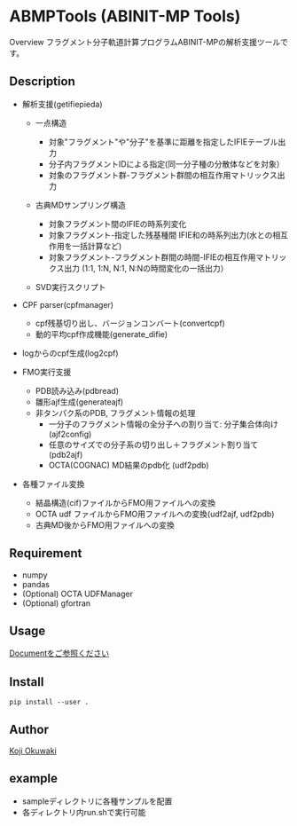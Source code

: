 ABMPTools (ABINIT-MP Tools)
====

Overview
フラグメント分子軌道計算プログラムABINIT-MPの解析支援ツールです。

## Description

- 解析支援(getifiepieda)
    - 一点構造
        - 対象"フラグメント"や"分子"を基準に距離を指定したIFIEテーブル出力
        - 分子内フラグメントIDによる指定(同一分子種の分散体などを対象）
        - 対象のフラグメント群-フラグメント群間の相互作用マトリックス出力

    - 古典MDサンプリング構造
        - 対象フラグメント間のIFIEの時系列変化
        - 対象フラグメント-指定した残基種間 IFIE和の時系列出力(水との相互作用を一括計算など)
        - 対象フラグメント-フラグメント群間の時間-IFIEの相互作用マトリックス出力 (1:1, 1:N, N:1, N:Nの時間変化の一括出力）

    - SVD実行スクリプト

- CPF parser(cpfmanager)
    - cpf残基切り出し、バージョンコンバート(convertcpf)
    - 動的平均cpf作成機能(generate_difie)

- logからのcpf生成(log2cpf)

- FMO実行支援
    - PDB読み込み(pdbread)
    - 雛形ajf生成(generateajf)
    - 非タンパク系のPDB, フラグメント情報の処理
        - 一分子のフラグメント情報の全分子への割り当て: 分子集合体向け(ajf2config)
        - 任意のサイズでの分子系の切り出し＋フラグメント割り当て(pdb2ajf)
        - OCTA(COGNAC) MD結果のpdb化 (udf2pdb)

- 各種ファイル変換
    - 結晶構造(cif)ファイルからFMO用ファイルへの変換
    - OCTA udf ファイルからFMO用ファイルへの変換(udf2ajf, udf2pdb)
    - 古典MD後からFMO用ファイルへの変換

## Requirement

- numpy
- pandas
- (Optional) OCTA UDFManager
- (Optional) gfortran

## Usage
[Documentをご参照ください](doc/ABMPTools-user-manual.md)

## Install
`pip install --user .`

<!--
## Contribution
## Licence
-->

## Author
[Koji Okuwaki](koujioku81@gmail.com)

## example
- sampleディレクトリに各種サンプルを配置
- 各ディレクトリ内run.shで実行可能
